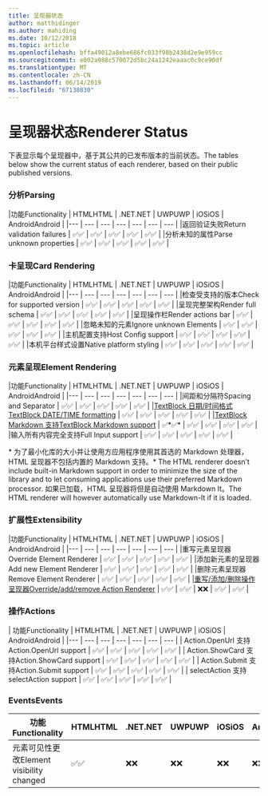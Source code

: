 ```yaml
---
title: 呈现器状态
author: matthidinger
ms.author: mahiding
ms.date: 10/12/2018
ms.topic: article
ms.openlocfilehash: bffa49012a8ebe686fc033f98b2438d2e9e959cc
ms.sourcegitcommit: e002a988c570072d5bc24a1242eaaac0c9ce90df
ms.translationtype: MT
ms.contentlocale: zh-CN
ms.lasthandoff: 06/14/2019
ms.locfileid: "67138030"
---
```

# <a name="renderer-status"></a><span data-ttu-id="3bec0-102">呈现器状态</span><span class="sxs-lookup"><span data-stu-id="3bec0-102">Renderer Status</span></span>
<span data-ttu-id="3bec0-103">下表显示每个呈现器中，基于其公共的已发布版本的当前状态。</span><span class="sxs-lookup"><span data-stu-id="3bec0-103">The tables below show the current status of each renderer, based on their public published versions.</span></span>

### <a name="parsing"></a><span data-ttu-id="3bec0-104">分析</span><span class="sxs-lookup"><span data-stu-id="3bec0-104">Parsing</span></span>

|<span data-ttu-id="3bec0-105">功能</span><span class="sxs-lookup"><span data-stu-id="3bec0-105">Functionality</span></span> | <span data-ttu-id="3bec0-106">HTML</span><span class="sxs-lookup"><span data-stu-id="3bec0-106">HTML</span></span> | <span data-ttu-id="3bec0-107">.NET</span><span class="sxs-lookup"><span data-stu-id="3bec0-107">.NET</span></span> | <span data-ttu-id="3bec0-108">UWP</span><span class="sxs-lookup"><span data-stu-id="3bec0-108">UWP</span></span> | <span data-ttu-id="3bec0-109">iOS</span><span class="sxs-lookup"><span data-stu-id="3bec0-109">iOS</span></span> | <span data-ttu-id="3bec0-110">Android</span><span class="sxs-lookup"><span data-stu-id="3bec0-110">Android</span></span> |
|--- | --- | --- | --- | --- | --- | --- |
|<span data-ttu-id="3bec0-111">返回验证失败</span><span class="sxs-lookup"><span data-stu-id="3bec0-111">Return validation failures</span></span> | <span data-ttu-id="3bec0-112">✅</span><span class="sxs-lookup"><span data-stu-id="3bec0-112">✅</span></span> | <span data-ttu-id="3bec0-113">✅</span><span class="sxs-lookup"><span data-stu-id="3bec0-113">✅</span></span> | <span data-ttu-id="3bec0-114">✅</span><span class="sxs-lookup"><span data-stu-id="3bec0-114">✅</span></span> | <span data-ttu-id="3bec0-115">✅</span><span class="sxs-lookup"><span data-stu-id="3bec0-115">✅</span></span> | <span data-ttu-id="3bec0-116">✅</span><span class="sxs-lookup"><span data-stu-id="3bec0-116">✅</span></span> |
|<span data-ttu-id="3bec0-117">分析未知的属性</span><span class="sxs-lookup"><span data-stu-id="3bec0-117">Parse unknown properties</span></span> | <span data-ttu-id="3bec0-118">✅</span><span class="sxs-lookup"><span data-stu-id="3bec0-118">✅</span></span> | <span data-ttu-id="3bec0-119">✅</span><span class="sxs-lookup"><span data-stu-id="3bec0-119">✅</span></span> | <span data-ttu-id="3bec0-120">✅</span><span class="sxs-lookup"><span data-stu-id="3bec0-120">✅</span></span> | <span data-ttu-id="3bec0-121">✅</span><span class="sxs-lookup"><span data-stu-id="3bec0-121">✅</span></span> | <span data-ttu-id="3bec0-122">✅</span><span class="sxs-lookup"><span data-stu-id="3bec0-122">✅</span></span> |

### <a name="card-rendering"></a><span data-ttu-id="3bec0-123">卡呈现</span><span class="sxs-lookup"><span data-stu-id="3bec0-123">Card Rendering</span></span>

|<span data-ttu-id="3bec0-124">功能</span><span class="sxs-lookup"><span data-stu-id="3bec0-124">Functionality</span></span> | <span data-ttu-id="3bec0-125">HTML</span><span class="sxs-lookup"><span data-stu-id="3bec0-125">HTML</span></span> | <span data-ttu-id="3bec0-126">.NET</span><span class="sxs-lookup"><span data-stu-id="3bec0-126">.NET</span></span> | <span data-ttu-id="3bec0-127">UWP</span><span class="sxs-lookup"><span data-stu-id="3bec0-127">UWP</span></span> | <span data-ttu-id="3bec0-128">iOS</span><span class="sxs-lookup"><span data-stu-id="3bec0-128">iOS</span></span> | <span data-ttu-id="3bec0-129">Android</span><span class="sxs-lookup"><span data-stu-id="3bec0-129">Android</span></span> |
|--- | --- | --- | --- | --- | --- | --- |
|<span data-ttu-id="3bec0-130">检查受支持的版本</span><span class="sxs-lookup"><span data-stu-id="3bec0-130">Check for supported version</span></span> | <span data-ttu-id="3bec0-131">✅</span><span class="sxs-lookup"><span data-stu-id="3bec0-131">✅</span></span> | <span data-ttu-id="3bec0-132">✅</span><span class="sxs-lookup"><span data-stu-id="3bec0-132">✅</span></span> | <span data-ttu-id="3bec0-133">✅</span><span class="sxs-lookup"><span data-stu-id="3bec0-133">✅</span></span> | <span data-ttu-id="3bec0-134">✅</span><span class="sxs-lookup"><span data-stu-id="3bec0-134">✅</span></span> | <span data-ttu-id="3bec0-135">✅</span><span class="sxs-lookup"><span data-stu-id="3bec0-135">✅</span></span>  |
|<span data-ttu-id="3bec0-136">呈现完整架构</span><span class="sxs-lookup"><span data-stu-id="3bec0-136">Render full schema</span></span> | <span data-ttu-id="3bec0-137">✅</span><span class="sxs-lookup"><span data-stu-id="3bec0-137">✅</span></span> | <span data-ttu-id="3bec0-138">✅</span><span class="sxs-lookup"><span data-stu-id="3bec0-138">✅</span></span> | <span data-ttu-id="3bec0-139">✅</span><span class="sxs-lookup"><span data-stu-id="3bec0-139">✅</span></span> | <span data-ttu-id="3bec0-140">✅</span><span class="sxs-lookup"><span data-stu-id="3bec0-140">✅</span></span> | <span data-ttu-id="3bec0-141">✅</span><span class="sxs-lookup"><span data-stu-id="3bec0-141">✅</span></span> |
|<span data-ttu-id="3bec0-142">呈现操作栏</span><span class="sxs-lookup"><span data-stu-id="3bec0-142">Render actions bar</span></span> | <span data-ttu-id="3bec0-143">✅</span><span class="sxs-lookup"><span data-stu-id="3bec0-143">✅</span></span> | <span data-ttu-id="3bec0-144">✅</span><span class="sxs-lookup"><span data-stu-id="3bec0-144">✅</span></span> | <span data-ttu-id="3bec0-145">✅</span><span class="sxs-lookup"><span data-stu-id="3bec0-145">✅</span></span> | <span data-ttu-id="3bec0-146">✅</span><span class="sxs-lookup"><span data-stu-id="3bec0-146">✅</span></span> | <span data-ttu-id="3bec0-147">✅</span><span class="sxs-lookup"><span data-stu-id="3bec0-147">✅</span></span> |
|<span data-ttu-id="3bec0-148">忽略未知的元素</span><span class="sxs-lookup"><span data-stu-id="3bec0-148">Ignore unknown Elements</span></span> | <span data-ttu-id="3bec0-149">✅</span><span class="sxs-lookup"><span data-stu-id="3bec0-149">✅</span></span> | <span data-ttu-id="3bec0-150">✅</span><span class="sxs-lookup"><span data-stu-id="3bec0-150">✅</span></span> | <span data-ttu-id="3bec0-151">✅</span><span class="sxs-lookup"><span data-stu-id="3bec0-151">✅</span></span> | <span data-ttu-id="3bec0-152">✅</span><span class="sxs-lookup"><span data-stu-id="3bec0-152">✅</span></span> | <span data-ttu-id="3bec0-153">✅</span><span class="sxs-lookup"><span data-stu-id="3bec0-153">✅</span></span> |
|<span data-ttu-id="3bec0-154">主机配置支持</span><span class="sxs-lookup"><span data-stu-id="3bec0-154">Host Config support</span></span> | <span data-ttu-id="3bec0-155">✅</span><span class="sxs-lookup"><span data-stu-id="3bec0-155">✅</span></span> | <span data-ttu-id="3bec0-156">✅</span><span class="sxs-lookup"><span data-stu-id="3bec0-156">✅</span></span> | <span data-ttu-id="3bec0-157">✅</span><span class="sxs-lookup"><span data-stu-id="3bec0-157">✅</span></span> | <span data-ttu-id="3bec0-158">✅</span><span class="sxs-lookup"><span data-stu-id="3bec0-158">✅</span></span> | <span data-ttu-id="3bec0-159">✅</span><span class="sxs-lookup"><span data-stu-id="3bec0-159">✅</span></span> |
|<span data-ttu-id="3bec0-160">本机平台样式设置</span><span class="sxs-lookup"><span data-stu-id="3bec0-160">Native platform styling</span></span> | <span data-ttu-id="3bec0-161">✅</span><span class="sxs-lookup"><span data-stu-id="3bec0-161">✅</span></span> | <span data-ttu-id="3bec0-162">✅</span><span class="sxs-lookup"><span data-stu-id="3bec0-162">✅</span></span> | <span data-ttu-id="3bec0-163">✅</span><span class="sxs-lookup"><span data-stu-id="3bec0-163">✅</span></span> | <span data-ttu-id="3bec0-164">✅</span><span class="sxs-lookup"><span data-stu-id="3bec0-164">✅</span></span> | <span data-ttu-id="3bec0-165">✅</span><span class="sxs-lookup"><span data-stu-id="3bec0-165">✅</span></span> |

### <a name="element-rendering"></a><span data-ttu-id="3bec0-166">元素呈现</span><span class="sxs-lookup"><span data-stu-id="3bec0-166">Element Rendering</span></span>

|<span data-ttu-id="3bec0-167">功能</span><span class="sxs-lookup"><span data-stu-id="3bec0-167">Functionality</span></span> | <span data-ttu-id="3bec0-168">HTML</span><span class="sxs-lookup"><span data-stu-id="3bec0-168">HTML</span></span> | <span data-ttu-id="3bec0-169">.NET</span><span class="sxs-lookup"><span data-stu-id="3bec0-169">.NET</span></span> | <span data-ttu-id="3bec0-170">UWP</span><span class="sxs-lookup"><span data-stu-id="3bec0-170">UWP</span></span> | <span data-ttu-id="3bec0-171">iOS</span><span class="sxs-lookup"><span data-stu-id="3bec0-171">iOS</span></span> | <span data-ttu-id="3bec0-172">Android</span><span class="sxs-lookup"><span data-stu-id="3bec0-172">Android</span></span> |
|--- | --- | --- | --- | --- | --- | --- |
|<span data-ttu-id="3bec0-173">间距和分隔符</span><span class="sxs-lookup"><span data-stu-id="3bec0-173">Spacing and Separator</span></span> | <span data-ttu-id="3bec0-174">✅</span><span class="sxs-lookup"><span data-stu-id="3bec0-174">✅</span></span> | <span data-ttu-id="3bec0-175">✅</span><span class="sxs-lookup"><span data-stu-id="3bec0-175">✅</span></span> | <span data-ttu-id="3bec0-176">✅</span><span class="sxs-lookup"><span data-stu-id="3bec0-176">✅</span></span> | <span data-ttu-id="3bec0-177">✅</span><span class="sxs-lookup"><span data-stu-id="3bec0-177">✅</span></span> | <span data-ttu-id="3bec0-178">✅</span><span class="sxs-lookup"><span data-stu-id="3bec0-178">✅</span></span> |
|[<span data-ttu-id="3bec0-179">TextBlock 日期/时间格式</span><span class="sxs-lookup"><span data-stu-id="3bec0-179">TextBlock DATE/TIME formatting</span></span>](../authoring-cards/text-features.md#datetime-formatting-and-localization) | <span data-ttu-id="3bec0-180">✅</span><span class="sxs-lookup"><span data-stu-id="3bec0-180">✅</span></span> | <span data-ttu-id="3bec0-181">✅</span><span class="sxs-lookup"><span data-stu-id="3bec0-181">✅</span></span> | <span data-ttu-id="3bec0-182">✅</span><span class="sxs-lookup"><span data-stu-id="3bec0-182">✅</span></span> | <span data-ttu-id="3bec0-183">✅</span><span class="sxs-lookup"><span data-stu-id="3bec0-183">✅</span></span> | <span data-ttu-id="3bec0-184">✅</span><span class="sxs-lookup"><span data-stu-id="3bec0-184">✅</span></span> |
|[<span data-ttu-id="3bec0-185">TextBlock Markdown 支持</span><span class="sxs-lookup"><span data-stu-id="3bec0-185">TextBlock Markdown support</span></span>](../authoring-cards/text-features.md#markdown) | <span data-ttu-id="3bec0-186">✅\*</span><span class="sxs-lookup"><span data-stu-id="3bec0-186">✅\*</span></span> | <span data-ttu-id="3bec0-187">✅</span><span class="sxs-lookup"><span data-stu-id="3bec0-187">✅</span></span> | <span data-ttu-id="3bec0-188">✅</span><span class="sxs-lookup"><span data-stu-id="3bec0-188">✅</span></span> | <span data-ttu-id="3bec0-189">✅</span><span class="sxs-lookup"><span data-stu-id="3bec0-189">✅</span></span> | <span data-ttu-id="3bec0-190">✅</span><span class="sxs-lookup"><span data-stu-id="3bec0-190">✅</span></span> |
|<span data-ttu-id="3bec0-191">输入所有内容完全支持</span><span class="sxs-lookup"><span data-stu-id="3bec0-191">Full Input support</span></span> | <span data-ttu-id="3bec0-192">✅</span><span class="sxs-lookup"><span data-stu-id="3bec0-192">✅</span></span> | <span data-ttu-id="3bec0-193">✅</span><span class="sxs-lookup"><span data-stu-id="3bec0-193">✅</span></span> | <span data-ttu-id="3bec0-194">✅</span><span class="sxs-lookup"><span data-stu-id="3bec0-194">✅</span></span> | <span data-ttu-id="3bec0-195">✅</span><span class="sxs-lookup"><span data-stu-id="3bec0-195">✅</span></span> | <span data-ttu-id="3bec0-196">✅</span><span class="sxs-lookup"><span data-stu-id="3bec0-196">✅</span></span> |

<span data-ttu-id="3bec0-197">\* 为了最小化库的大小并让使用方应用程序使用其首选的 Markdown 处理器，HTML 呈现器不包括内置的 Markdown 支持。</span><span class="sxs-lookup"><span data-stu-id="3bec0-197">\* The HTML renderer doesn’t include built-in Markdown support in order to minimize the size of the library and to let consuming applications use their preferred Markdown processor.</span></span> <span data-ttu-id="3bec0-198">如果已加载，HTML 呈现器将但是自动使用 Markdown It。</span><span class="sxs-lookup"><span data-stu-id="3bec0-198">The HTML renderer will however automatically use Markdown-It if it is loaded.</span></span>

### <a name="extensibility"></a><span data-ttu-id="3bec0-199">扩展性</span><span class="sxs-lookup"><span data-stu-id="3bec0-199">Extensibility</span></span>

|<span data-ttu-id="3bec0-200">功能</span><span class="sxs-lookup"><span data-stu-id="3bec0-200">Functionality</span></span> | <span data-ttu-id="3bec0-201">HTML</span><span class="sxs-lookup"><span data-stu-id="3bec0-201">HTML</span></span> | <span data-ttu-id="3bec0-202">.NET</span><span class="sxs-lookup"><span data-stu-id="3bec0-202">.NET</span></span> | <span data-ttu-id="3bec0-203">UWP</span><span class="sxs-lookup"><span data-stu-id="3bec0-203">UWP</span></span> | <span data-ttu-id="3bec0-204">iOS</span><span class="sxs-lookup"><span data-stu-id="3bec0-204">iOS</span></span> | <span data-ttu-id="3bec0-205">Android</span><span class="sxs-lookup"><span data-stu-id="3bec0-205">Android</span></span> |
|--- | --- | --- | --- | --- | --- | --- |
|<span data-ttu-id="3bec0-206">重写元素呈现器</span><span class="sxs-lookup"><span data-stu-id="3bec0-206">Override Element Renderer</span></span> | <span data-ttu-id="3bec0-207">✅</span><span class="sxs-lookup"><span data-stu-id="3bec0-207">✅</span></span> | <span data-ttu-id="3bec0-208">✅</span><span class="sxs-lookup"><span data-stu-id="3bec0-208">✅</span></span> | <span data-ttu-id="3bec0-209">✅</span><span class="sxs-lookup"><span data-stu-id="3bec0-209">✅</span></span> | <span data-ttu-id="3bec0-210">✅</span><span class="sxs-lookup"><span data-stu-id="3bec0-210">✅</span></span> | <span data-ttu-id="3bec0-211">✅</span><span class="sxs-lookup"><span data-stu-id="3bec0-211">✅</span></span> |
|<span data-ttu-id="3bec0-212">添加新元素的呈现器</span><span class="sxs-lookup"><span data-stu-id="3bec0-212">Add new Element Renderer</span></span> | <span data-ttu-id="3bec0-213">✅</span><span class="sxs-lookup"><span data-stu-id="3bec0-213">✅</span></span> | <span data-ttu-id="3bec0-214">✅</span><span class="sxs-lookup"><span data-stu-id="3bec0-214">✅</span></span> | <span data-ttu-id="3bec0-215">✅</span><span class="sxs-lookup"><span data-stu-id="3bec0-215">✅</span></span> | <span data-ttu-id="3bec0-216">✅</span><span class="sxs-lookup"><span data-stu-id="3bec0-216">✅</span></span> | <span data-ttu-id="3bec0-217">✅</span><span class="sxs-lookup"><span data-stu-id="3bec0-217">✅</span></span> |
|<span data-ttu-id="3bec0-218">删除元素呈现器</span><span class="sxs-lookup"><span data-stu-id="3bec0-218">Remove Element Renderer</span></span> | <span data-ttu-id="3bec0-219">✅</span><span class="sxs-lookup"><span data-stu-id="3bec0-219">✅</span></span> | <span data-ttu-id="3bec0-220">✅</span><span class="sxs-lookup"><span data-stu-id="3bec0-220">✅</span></span> | <span data-ttu-id="3bec0-221">✅</span><span class="sxs-lookup"><span data-stu-id="3bec0-221">✅</span></span> | <span data-ttu-id="3bec0-222">✅</span><span class="sxs-lookup"><span data-stu-id="3bec0-222">✅</span></span> | <span data-ttu-id="3bec0-223">✅</span><span class="sxs-lookup"><span data-stu-id="3bec0-223">✅</span></span> |
|[<span data-ttu-id="3bec0-224">重写/添加/删除操作呈现器</span><span class="sxs-lookup"><span data-stu-id="3bec0-224">Override/add/remove Action Renderer</span></span>](https://github.com/Microsoft/AdaptiveCards/issues/1671) | <span data-ttu-id="3bec0-225">✅</span><span class="sxs-lookup"><span data-stu-id="3bec0-225">✅</span></span> | <span data-ttu-id="3bec0-226">✅</span><span class="sxs-lookup"><span data-stu-id="3bec0-226">✅</span></span> | <span data-ttu-id="3bec0-227">❌</span><span class="sxs-lookup"><span data-stu-id="3bec0-227">❌</span></span> | <span data-ttu-id="3bec0-228">✅</span><span class="sxs-lookup"><span data-stu-id="3bec0-228">✅</span></span> | <span data-ttu-id="3bec0-229">✅</span><span class="sxs-lookup"><span data-stu-id="3bec0-229">✅</span></span> |

### <a name="actions"></a><span data-ttu-id="3bec0-230">操作</span><span class="sxs-lookup"><span data-stu-id="3bec0-230">Actions</span></span>

| <span data-ttu-id="3bec0-231">功能</span><span class="sxs-lookup"><span data-stu-id="3bec0-231">Functionality</span></span> | <span data-ttu-id="3bec0-232">HTML</span><span class="sxs-lookup"><span data-stu-id="3bec0-232">HTML</span></span> | <span data-ttu-id="3bec0-233">.NET</span><span class="sxs-lookup"><span data-stu-id="3bec0-233">.NET</span></span> | <span data-ttu-id="3bec0-234">UWP</span><span class="sxs-lookup"><span data-stu-id="3bec0-234">UWP</span></span> | <span data-ttu-id="3bec0-235">iOS</span><span class="sxs-lookup"><span data-stu-id="3bec0-235">iOS</span></span> | <span data-ttu-id="3bec0-236">Android</span><span class="sxs-lookup"><span data-stu-id="3bec0-236">Android</span></span> |
|--- | --- | --- | --- | --- | --- | --- |
| <span data-ttu-id="3bec0-237">Action.OpenUrl 支持</span><span class="sxs-lookup"><span data-stu-id="3bec0-237">Action.OpenUrl support</span></span> | <span data-ttu-id="3bec0-238">✅</span><span class="sxs-lookup"><span data-stu-id="3bec0-238">✅</span></span> | <span data-ttu-id="3bec0-239">✅</span><span class="sxs-lookup"><span data-stu-id="3bec0-239">✅</span></span> | <span data-ttu-id="3bec0-240">✅</span><span class="sxs-lookup"><span data-stu-id="3bec0-240">✅</span></span> | <span data-ttu-id="3bec0-241">✅</span><span class="sxs-lookup"><span data-stu-id="3bec0-241">✅</span></span> | <span data-ttu-id="3bec0-242">✅</span><span class="sxs-lookup"><span data-stu-id="3bec0-242">✅</span></span>  |
| <span data-ttu-id="3bec0-243">Action.ShowCard 支持</span><span class="sxs-lookup"><span data-stu-id="3bec0-243">Action.ShowCard support</span></span>  | <span data-ttu-id="3bec0-244">✅</span><span class="sxs-lookup"><span data-stu-id="3bec0-244">✅</span></span> | <span data-ttu-id="3bec0-245">✅</span><span class="sxs-lookup"><span data-stu-id="3bec0-245">✅</span></span> | <span data-ttu-id="3bec0-246">✅</span><span class="sxs-lookup"><span data-stu-id="3bec0-246">✅</span></span> | <span data-ttu-id="3bec0-247">✅</span><span class="sxs-lookup"><span data-stu-id="3bec0-247">✅</span></span> | <span data-ttu-id="3bec0-248">✅</span><span class="sxs-lookup"><span data-stu-id="3bec0-248">✅</span></span> |
| <span data-ttu-id="3bec0-249">Action.Submit 支持</span><span class="sxs-lookup"><span data-stu-id="3bec0-249">Action.Submit support</span></span>  | <span data-ttu-id="3bec0-250">✅</span><span class="sxs-lookup"><span data-stu-id="3bec0-250">✅</span></span> | <span data-ttu-id="3bec0-251">✅</span><span class="sxs-lookup"><span data-stu-id="3bec0-251">✅</span></span> | <span data-ttu-id="3bec0-252">✅</span><span class="sxs-lookup"><span data-stu-id="3bec0-252">✅</span></span> | <span data-ttu-id="3bec0-253">✅</span><span class="sxs-lookup"><span data-stu-id="3bec0-253">✅</span></span> | <span data-ttu-id="3bec0-254">✅</span><span class="sxs-lookup"><span data-stu-id="3bec0-254">✅</span></span>  |
| <span data-ttu-id="3bec0-255">selectAction 支持</span><span class="sxs-lookup"><span data-stu-id="3bec0-255">selectAction support</span></span> | <span data-ttu-id="3bec0-256">✅</span><span class="sxs-lookup"><span data-stu-id="3bec0-256">✅</span></span> | <span data-ttu-id="3bec0-257">✅</span><span class="sxs-lookup"><span data-stu-id="3bec0-257">✅</span></span> | <span data-ttu-id="3bec0-258">✅</span><span class="sxs-lookup"><span data-stu-id="3bec0-258">✅</span></span> | <span data-ttu-id="3bec0-259">✅</span><span class="sxs-lookup"><span data-stu-id="3bec0-259">✅</span></span> | <span data-ttu-id="3bec0-260">✅</span><span class="sxs-lookup"><span data-stu-id="3bec0-260">✅</span></span> |

### <a name="events"></a><span data-ttu-id="3bec0-261">Events</span><span class="sxs-lookup"><span data-stu-id="3bec0-261">Events</span></span>

|       <span data-ttu-id="3bec0-262">功能</span><span class="sxs-lookup"><span data-stu-id="3bec0-262">Functionality</span></span>        | <span data-ttu-id="3bec0-263">HTML</span><span class="sxs-lookup"><span data-stu-id="3bec0-263">HTML</span></span> | <span data-ttu-id="3bec0-264">.NET</span><span class="sxs-lookup"><span data-stu-id="3bec0-264">.NET</span></span> | <span data-ttu-id="3bec0-265">UWP</span><span class="sxs-lookup"><span data-stu-id="3bec0-265">UWP</span></span> | <span data-ttu-id="3bec0-266">iOS</span><span class="sxs-lookup"><span data-stu-id="3bec0-266">iOS</span></span> | <span data-ttu-id="3bec0-267">Android</span><span class="sxs-lookup"><span data-stu-id="3bec0-267">Android</span></span> | 
|----------------------------|------|------|-----|-----|---------|
| <span data-ttu-id="3bec0-268">元素可见性更改</span><span class="sxs-lookup"><span data-stu-id="3bec0-268">Element visibility changed</span></span> |  <span data-ttu-id="3bec0-269">✅</span><span class="sxs-lookup"><span data-stu-id="3bec0-269">✅</span></span>   |  <span data-ttu-id="3bec0-270">❌</span><span class="sxs-lookup"><span data-stu-id="3bec0-270">❌</span></span>   |  <span data-ttu-id="3bec0-271">❌</span><span class="sxs-lookup"><span data-stu-id="3bec0-271">❌</span></span>  |  <span data-ttu-id="3bec0-272">❌</span><span class="sxs-lookup"><span data-stu-id="3bec0-272">❌</span></span>  | <span data-ttu-id="3bec0-273">❌</span><span class="sxs-lookup"><span data-stu-id="3bec0-273">❌</span></span> |

